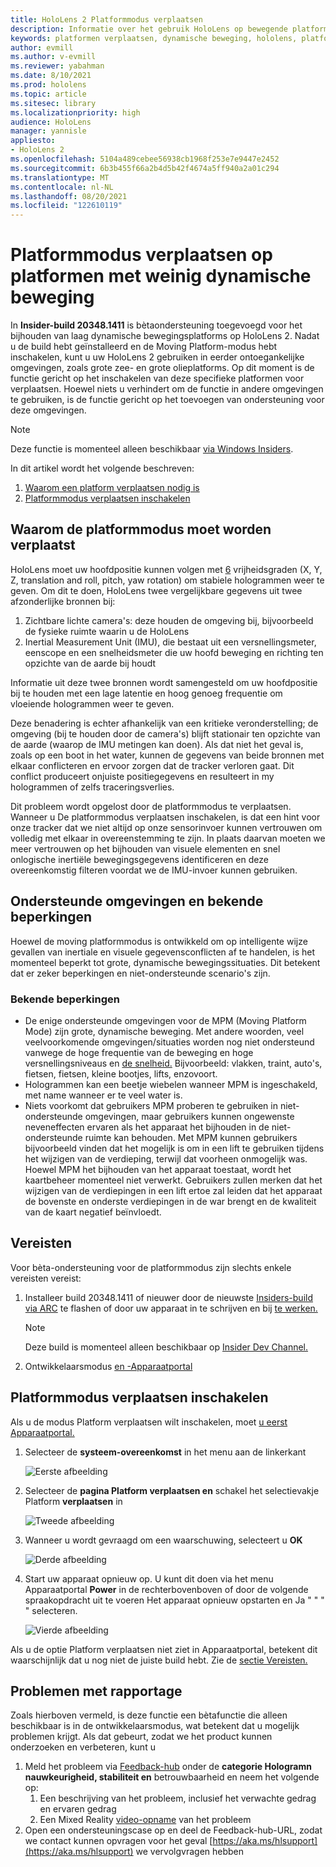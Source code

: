 ```yaml
---
title: HoloLens 2 Platformmodus verplaatsen
description: Informatie over het gebruik HoloLens op bewegende platforms
keywords: platformen verplaatsen, dynamische beweging, hololens, platformmodus voor verplaatsen
author: evmill
ms.author: v-evmill
ms.reviewer: yabahman
ms.date: 8/10/2021
ms.prod: hololens
ms.topic: article
ms.sitesec: library
ms.localizationpriority: high
audience: HoloLens
manager: yannisle
appliesto:
- HoloLens 2
ms.openlocfilehash: 5104a489cebee56938cb1968f253e7e9447e2452
ms.sourcegitcommit: 6b3b455f66a2b4d5b42f4674a5ff940a2a01c294
ms.translationtype: MT
ms.contentlocale: nl-NL
ms.lasthandoff: 08/20/2021
ms.locfileid: "122610119"
---
```

# <a name="moving-platform-mode-on-low-dynamic-motion-moving-platforms"></a>Platformmodus verplaatsen op platformen met weinig dynamische beweging

In **Insider-build 20348.1411** is bètaondersteuning toegevoegd voor het bijhouden van laag dynamische bewegingsplatforms op HoloLens 2. Nadat u de build hebt geïnstalleerd en de Moving Platform-modus hebt inschakelen, kunt u uw HoloLens 2 gebruiken in eerder ontoegankelijke omgevingen, zoals grote zee- en grote olieplatforms. Op dit moment is de functie gericht op het inschakelen van deze specifieke platformen voor verplaatsen. Hoewel niets u verhindert om de functie in andere omgevingen te gebruiken, is de functie gericht op het toevoegen van ondersteuning voor deze omgevingen.

> [!NOTE]
> Deze functie is momenteel alleen beschikbaar [via Windows Insiders](hololens-insider.md).

In dit artikel wordt het volgende beschreven:

1. [Waarom een platform verplaatsen nodig is](#why-moving-platform-mode-is-necessary)
1. [Platformmodus verplaatsen inschakelen](#enabling-moving-platform-mode)

## <a name="why-moving-platform-mode-is-necessary"></a>Waarom de platformmodus moet worden verplaatst

HoloLens moet uw hoofdpositie kunnen volgen met [6](https://en.wikipedia.org/wiki/Six_degrees_of_freedom) vrijheidsgraden (X, Y, Z, translation and roll, pitch, yaw rotation) om stabiele hologrammen weer te geven. Om dit te doen, HoloLens twee vergelijkbare gegevens uit twee afzonderlijke bronnen bij:

1. Zichtbare lichte camera's: deze houden de omgeving bij, bijvoorbeeld de fysieke ruimte waarin u de HoloLens
1. Inertial Measurement Unit (IMU), die bestaat uit een versnellingsmeter, eenscope en een snelheidsmeter die uw hoofd beweging en richting ten opzichte van de aarde bij houdt

Informatie uit deze twee bronnen wordt samengesteld om uw hoofdpositie bij te houden met een lage latentie en hoog genoeg frequentie om vloeiende hologrammen weer te geven.

Deze benadering is echter afhankelijk van een kritieke veronderstelling; de omgeving (bij te houden door de camera's) blijft stationair ten opzichte van de aarde (waarop de IMU metingen kan doen). Als dat niet het geval is, zoals op een boot in het water, kunnen de gegevens van beide bronnen met elkaar conflicteren en ervoor zorgen dat de tracker verloren gaat. Dit conflict produceert onjuiste positiegegevens en resulteert in my hologrammen of zelfs traceringsverlies.

Dit probleem wordt opgelost door de platformmodus te verplaatsen. Wanneer u De platformmodus verplaatsen inschakelen, is dat een hint voor onze tracker dat we niet altijd op onze sensorinvoer kunnen vertrouwen om volledig met elkaar in overeenstemming te zijn. In plaats daarvan moeten we meer vertrouwen op het bijhouden van visuele elementen en snel onlogische inertiële bewegingsgegevens identificeren en deze overeenkomstig filteren voordat we de IMU-invoer kunnen gebruiken.

## <a name="supported-environments-and-known-limitations"></a>Ondersteunde omgevingen en bekende beperkingen

Hoewel de moving platformmodus is ontwikkeld om op intelligente wijze gevallen van inertiale en visuele gegevensconflicten af te handelen, is het momenteel beperkt tot grote, dynamische bewegingssituaties. Dit betekent dat er zeker beperkingen en niet-ondersteunde scenario's zijn.

### <a name="known-limitations"></a>Bekende beperkingen

- De enige ondersteunde omgevingen voor de MPM (Moving Platform Mode) zijn grote, dynamische beweging. Met andere woorden, veel veelvoorkomende omgevingen/situaties worden nog niet ondersteund vanwege de hoge frequentie van de beweging en hoge versnellingsniveaus en [de snelheid.](https://en.wikipedia.org/wiki/Jerk_(physics))  Bijvoorbeeld: vlakken, traint, auto's, fietsen, fietsen, kleine bootjes, lifts, enzovoort.
- Hologrammen kan een beetje wiebelen wanneer MPM is ingeschakeld, met name wanneer er te veel water is.
- Niets voorkomt dat gebruikers MPM proberen te gebruiken in niet-ondersteunde omgevingen, maar gebruikers kunnen ongewenste neveneffecten ervaren als het apparaat het bijhouden in de niet-ondersteunde ruimte kan behouden. Met MPM kunnen gebruikers bijvoorbeeld vinden dat het mogelijk is om in een lift te gebruiken tijdens het wijzigen van de verdieping, terwijl dat voorheen onmogelijk was. Hoewel MPM het bijhouden van het apparaat toestaat, wordt het kaartbeheer momenteel niet verwerkt. Gebruikers zullen merken dat het wijzigen van de verdiepingen in een lift ertoe zal leiden dat het apparaat de bovenste en onderste verdiepingen in de war brengt en de kwaliteit van de kaart negatief beïnvloedt.

## <a name="prerequisites"></a>Vereisten

Voor bèta-ondersteuning voor de platformmodus zijn slechts enkele vereisten vereist:

1. Installeer build 20348.1411 of nieuwer door de nieuwste [Insiders-build via ARC](hololens-insider.md#ffu-download-and-flash-directions) te flashen of door uw apparaat in te schrijven en bij [te werken.](hololens-insider.md#start-receiving-insider-builds)

   > [!NOTE]
   > Deze build is momenteel alleen beschikbaar op [Insider Dev Channel.](hololens-insider.md#start-receiving-insider-builds)

2. Ontwikkelaarsmodus [en -Apparaatportal](/mixed-reality/develop/platform-capabilities-and-apis/using-the-windows-device-portal)

## <a name="enabling-moving-platform-mode"></a>Platformmodus verplaatsen inschakelen

Als u de modus Platform verplaatsen wilt inschakelen, moet [u eerst Apparaatportal.](/windows/mixed-reality/develop/platform-capabilities-and-apis/using-the-windows-device-portal)

1. Selecteer de **systeem-overeenkomst** in het menu aan de linkerkant

   ![Eerste afbeelding](.\images\moving-platform-1w.png)

2. Selecteer de **pagina Platform verplaatsen en** schakel het selectievakje Platform **verplaatsen** in

    ![Tweede afbeelding](.\images\moving-platform-2z.png)

3. Wanneer u wordt gevraagd om een waarschuwing, selecteert u **OK**

   ![Derde afbeelding](.\images\moving-platform-3w.png)

4. Start uw apparaat opnieuw op. U kunt dit doen via het menu Apparaatportal **Power** in de rechterbovenboven of door de volgende spraakopdracht uit te voeren Het apparaat opnieuw opstarten en Ja &quot; &quot; &quot; &quot; selecteren.

   ![Vierde afbeelding](.\images\moving-platform-4z.png)

Als u de optie Platform verplaatsen niet ziet in Apparaatportal, betekent dit waarschijnlijk dat u nog niet de juiste build hebt. Zie de [sectie Vereisten.](#prerequisites)

## <a name="reporting-issues"></a>Problemen met rapportage

Zoals hierboven vermeld, is deze functie een bètafunctie die alleen beschikbaar is in de ontwikkelaarsmodus, wat betekent dat u mogelijk problemen krijgt. Als dat gebeurt, zodat we het product kunnen onderzoeken en verbeteren, kunt u

1. Meld het probleem via [Feedback-hub](hololens-feedback.md) onder de **categorie Hologramn nauwkeurigheid, stabiliteit en** betrouwbaarheid en neem het volgende op:
    1. Een beschrijving van het probleem, inclusief het verwachte gedrag en ervaren gedrag
    1. Een Mixed Reality [video-opname](holographic-photos-and-videos.md#capture-a-mixed-reality-video) van het probleem
2.  Open een ondersteuningscase op en deel de Feedback-hub-URL, zodat we contact kunnen opvragen voor het geval [https://aka.ms/hlsupport](https://aka.ms/hlsupport) we vervolgvragen hebben